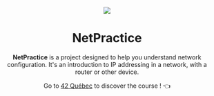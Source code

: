 <p align="center">
  <img src="https://github.com/LaOuede/42-project-badges/blob/main/badges/netpracticee.png" />
</p>

<h1 align=center>NetPractice</h1>

<div align=center>
  
<b>NetPractice</b> is a project designed to help you understand network configuration.
It's an introduction to IP addressing in a network, with a router or other device.
</div>


<div align="center">
  
Go to [42 Québec](https://42quebec.com/) to discover the course ! 👈
</div>

